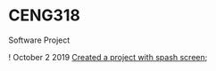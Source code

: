 # CENG318
Software Project

! October 2 2019
[Created a project with spash screen](https://github.com/Abdirashid-Yusuf/SoftwareAppDemo);
